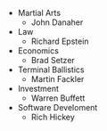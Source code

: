* Martial Arts
  * John Danaher
* Law
  * Richard Epstein
* Economics
  * Brad Setzer
* Terminal Ballistics
  * Martin Fackler
* Investment
  * Warren Buffett
* Software Develoment
  * Rich Hickey
